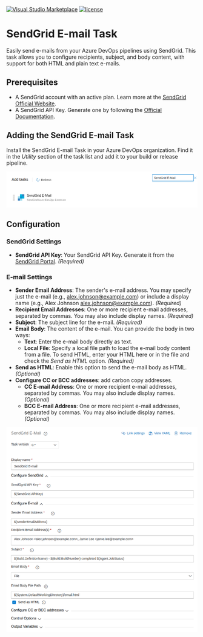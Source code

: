 <!-- markdownlint-disable MD034 -->
<!-- markdownlint-disable MD041 -->
[![Visual Studio Marketplace](https://img.shields.io/badge/Visual%20Studio%20Marketplace-install-brightgreen.svg?style=flat-square)](https://marketplace.visualstudio.com/items?itemName=BFoust.su-sendgrid)
[![license](https://img.shields.io/github/license/mashape/apistatus.svg?style=flat-square)](https://github.com/bffoust/devops-sendgrid-task/blob/master/LICENSE.md)

# SendGrid E-mail Task

Easily send e-mails from your Azure DevOps pipelines using SendGrid. This task allows you to configure recipients, subject, and body content, with support for both HTML and plain text e-mails.

## Prerequisites

* A SendGrid account with an active plan. Learn more at the [SendGrid Official Website](https://sendgrid.com/pricing/).
* A SendGrid API Key. Generate one by following the [Official Documentation](https://app.sendgrid.com/settings/api_keys).

## Adding the SendGrid E-mail Task

Install the SendGrid E-mail Task in your Azure DevOps organization. Find it in the _Utility_ section of the task list and add it to your build or release pipeline.

![Add SendGrid E-mail Task](https://raw.githubusercontent.com/bffoust/devops-sendgrid-task/master/images/AddTask.png)

## Configuration

### SendGrid Settings

* **SendGrid API Key**: Your SendGrid API Key. Generate it from the [SendGrid Portal](https://app.sendgrid.com/settings/api_keys). _(Required)_

### E-mail Settings

* **Sender Email Address**: The sender's e-mail address. You may specify just the e-mail (e.g., alex.johnson@example.com) or include a display name (e.g., Alex Johnson <alex.johnson@example.com>). _(Required)_
* **Recipient Email Addresses**: One or more recipient e-mail addresses, separated by commas. You may also include display names. _(Required)_
* **Subject**: The subject line for the e-mail. _(Required)_
* **Email Body**: The content of the e-mail. You can provide the body in two ways:
  * **Text**: Enter the e-mail body directly as text.
  * **Local File**: Specify a local file path to load the e-mail body content from a file.
  To send HTML, enter your HTML here or in the file and check the _Send as HTML_ option. _(Required)_
* **Send as HTML**: Enable this option to send the e-mail body as HTML. _(Optional)_
* **Configure CC or BCC addresses**: add carbon copy addresses.
  * **CC E-mail Address**: One or more recipient e-mail addresses, separated by commas. You may also include display names. _(Optional)_
  * **BCC E-mail Address**: One or more recipient e-mail addresses, separated by commas. You may also include display names. _(Optional)_

![Add SendGrid E-mail Task](https://raw.githubusercontent.com/bffoust/devops-sendgrid-task/master/images/Configure.png)
